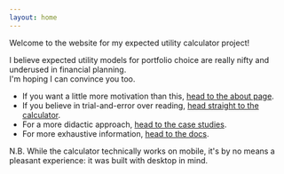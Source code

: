 ```yaml
---
layout: home
---
```


Welcome to the website for my expected utility calculator project!

I believe expected utility models for portfolio choice are really nifty and underused in financial planning.  
I'm hoping I can convince you too.

* If you want a little more motivation than this, [head to the about page](/about).
* If you believe in trial-and-error over reading, [head straight to the calculator](/calculator).
* For a more didactic approach, [head to the case studies](/cases).
* For more exhaustive information, [head to the docs](/docs).

N.B. While the calculator technically works on mobile, it's by no means a pleasant experience: it was built with desktop in mind.
